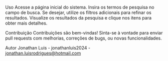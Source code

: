 
Uso
Acesse a página inicial do sistema.
Insira os termos de pesquisa no campo de busca.
Se desejar, utilize os filtros adicionais para refinar os resultados.
Visualize os resultados da pesquisa e clique nos itens para obter mais detalhes.

Contribuição
Contribuições são bem-vindas! Sinta-se à vontade para enviar pull requests com melhorias, correções de bugs, ou novas funcionalidades.

Autor
Jonathan Luis - jonathanluis2024 - jonathan.luisrodrigues@hotmail.com
